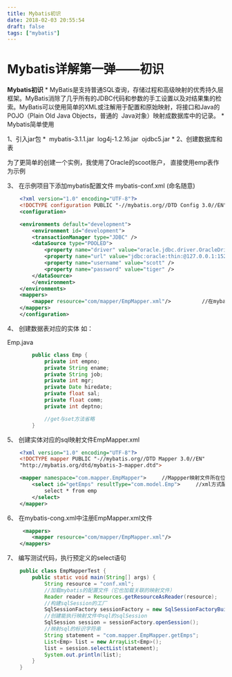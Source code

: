 ```yaml
---
title: Mybatis初识
date: 2018-02-03 20:55:54
draft: false
tags: ["mybatis"]
---
```

<h1>Mybatis详解第一弹——初识</h1>

**Mybatis初识**
*
​	MyBatis是支持普通SQL查询，存储过程和高级映射的优秀持久层框架。MyBatis消除
​	了几乎所有的JDBC代码和参数的手工设置以及对结果集的检索。MyBatis可以使用简单的
​	XML或注解用于配置和原始映射，将接口和Java的POJO（Plain Old Java Objects，普通的
​	Java对象）映射成数据库中的记录。
*
Mybatis简单使用

1、引入jar包
*
​	mybatis-3.1.1.jar
​	log4j-1.2.16.jar
​	ojdbc5.jar
*
2、创建数据库和表

为了更简单的创建一个实例，我使用了Oracle的scoot账户，
直接使用emp表作为示例

3、 在示例项目下添加mybatis配置文件 mybatis-conf.xml (命名随意)
```xml
	<?xml version="1.0" encoding="UTF-8"?>
	<!DOCTYPE configuration PUBLIC "-//mybatis.org//DTD Config 3.0//EN" "http://mybatis.org/dtd/mybatis-3-config.dtd">
	<configuration>

	<environments default="development">
	    <environment id="development">
	    <transactionManager type="JDBC" />
	    <dataSource type="POOLED">
	        <property name="driver" value="oracle.jdbc.driver.OracleDriver" />
	        <property name="url" value="jdbc:oracle:thin:@127.0.0.1:1521:ORCL" />
	        <property name="username" value="scott" />
	        <property name="password" value="tiger" />
	    </dataSource>
	    </environment>
	</environments>
	<mappers>
	    <mapper resource="com/mapper/EmpMapper.xml"/>          //在mybatis-cong.xml中注册EmpMapper.xml文件
	</mappers>
	</configuration>
```
4、 创建数据表对应的实体 如：

Emp.java
```java
	    public class Emp {
	        private int empno;
	        private String ename;
	        private String job;
	        private int mgr;
	        private Date hiredate;
	        private float sal;
	        private float comm;
	        private int deptno;

	        //get与set方法省略
	    }
```
5、 创建实体对应的sql映射文件EmpMapper.xml
```xml
	<?xml version="1.0" encoding="UTF-8"?>
	<!DOCTYPE mapper PUBLIC "-//mybatis.org//DTD Mapper 3.0//EN" 
	"http://mybatis.org/dtd/mybatis-3-mapper.dtd">

	<mapper namespace="com.mapper.EmpMapper">     //Mappper映射文件所在位置
	    <select id="getEmps" resultType="com.model.Emp">     //xml方式配置sql语句
	        select * from emp
	    </select>
	</mapper>
```
6、 在mybatis-cong.xml中注册EmpMapper.xml文件
```xml
	 <mappers>
	    <mapper resource="com/mapper/EmpMapper.xml"/>
	</mappers>
```
7、 编写测试代码，执行预定义的select语句
```java
	public class EmpMapperTest {
	    public static void main(String[] args) {
	        String resource = "conf.xml"; 
	        //加载mybatis的配置文件（它也加载关联的映射文件）
	        Reader reader = Resources.getResourceAsReader(resource); 
	        //构建sqlSession的工厂
	        SqlSessionFactory sessionFactory = new SqlSessionFactoryBuilder().build(reader);
	        //创建能执行映射文件中sql的sqlSession
	        SqlSession session = sessionFactory.openSession();
	        //映射sql的标识字符串
	        String statement = "com.mapper.EmpMapper.getEmps";
	        List<Emp> list = new ArrayList<Emp>();
	        list = session.selectList(statement);
	        System.out.println(list);
	    }
	}
```
